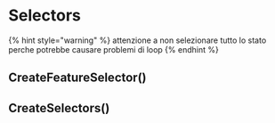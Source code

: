 # Selectors

{% hint style="warning" %}
attenzione a non selezionare tutto lo stato perche potrebbe causare problemi di loop
{% endhint %}

## CreateFeatureSelector\(\)

## CreateSelectors\(\)

